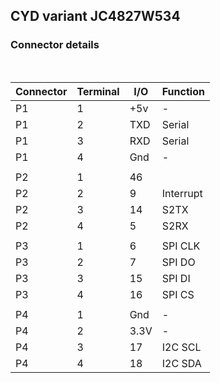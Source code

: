 
## CYD variant JC4827W534

### Connector details

<br>

| Connector| Terminal|    I/O|Function |
|----------|---------|-------|---------|
|     P1   | 1       | +5v   | -       |
|     P1   | 2       | TXD   | Serial  |
|     P1   | 3       | RXD   | Serial  |
|     P1   | 4       | Gnd   | -       |
|          |         |       |         |
|     P2   |     1   |  46   |
|     P2   |     2   |   9   |Interrupt|
|     P2   |     3   |  14   |S2TX     |
|     P2   |     4   |   5   |S2RX     |
|          |         |       |
|     P3   |     1   |   6   |SPI CLK  |
|     P3   |     2   |   7   |SPI DO   |
|     P3   |     3   |  15   |SPI DI   |
|     P3   |     4   |  16   |SPI CS   |
|          |         |       |
|     P4   |     1   |  Gnd  |-        |
|     P4   |     2   |  3.3V |-        |
|     P4   |     3   |  17   |I2C SCL  |
|     P4   |     4   |  18   |I2C SDA  |
